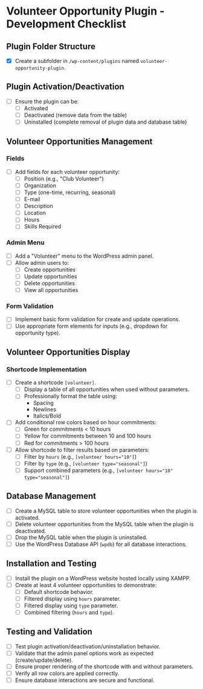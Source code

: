 # Volunteer Opportunity Plugin - Development Checklist

## Plugin Folder Structure

- [x] Create a subfolder in `/wp-content/plugins` named `volunteer-opportunity-plugin`.

## Plugin Activation/Deactivation

- [ ] Ensure the plugin can be:
  - [ ] Activated
  - [ ] Deactivated (remove data from the table)
  - [ ] Uninstalled (complete removal of plugin data and database table)

## Volunteer Opportunities Management

### Fields
- [ ] Add fields for each volunteer opportunity:
  - [ ] Position (e.g., "Club Volunteer")
  - [ ] Organization
  - [ ] Type (one-time, recurring, seasonal)
  - [ ] E-mail
  - [ ] Description
  - [ ] Location
  - [ ] Hours
  - [ ] Skills Required

### Admin Menu
- [ ] Add a "Volunteer" menu to the WordPress admin panel.
- [ ] Allow admin users to:
  - [ ] Create opportunities
  - [ ] Update opportunities
  - [ ] Delete opportunities
  - [ ] View all opportunities

### Form Validation
- [ ] Implement basic form validation for create and update operations.
- [ ] Use appropriate form elements for inputs (e.g., dropdown for opportunity type).

## Volunteer Opportunities Display

### Shortcode Implementation
- [ ] Create a shortcode `[volunteer]`.
  - [ ] Display a table of all opportunities when used without parameters.
  - [ ] Professionally format the table using:
    - Spacing
    - Newlines
    - Italics/Bold
- [ ] Add conditional row colors based on hour commitments:
  - [ ] Green for commitments < 10 hours
  - [ ] Yellow for commitments between 10 and 100 hours
  - [ ] Red for commitments > 100 hours
- [ ] Allow shortcode to filter results based on parameters:
  - [ ] Filter by `hours` (e.g., `[volunteer hours="10"]`)
  - [ ] Filter by `type` (e.g., `[volunteer type="seasonal"]`)
  - [ ] Support combined parameters (e.g., `[volunteer hours="10" type="seasonal"]`)

## Database Management

- [ ] Create a MySQL table to store volunteer opportunities when the plugin is activated.
- [ ] Delete volunteer opportunities from the MySQL table when the plugin is deactivated.
- [ ] Drop the MySQL table when the plugin is uninstalled.
- [ ] Use the WordPress Database API (`wpdb`) for all database interactions.

## Installation and Testing

- [ ] Install the plugin on a WordPress website hosted locally using XAMPP.
- [ ] Create at least 4 volunteer opportunities to demonstrate:
  - [ ] Default shortcode behavior.
  - [ ] Filtered display using `hours` parameter.
  - [ ] Filtered display using `type` parameter.
  - [ ] Combined filtering (`hours` and `type`).

## Testing and Validation

- [ ] Test plugin activation/deactivation/uninstallation behavior.
- [ ] Validate that the admin panel options work as expected (create/update/delete).
- [ ] Ensure proper rendering of the shortcode with and without parameters.
- [ ] Verify all row colors are applied correctly.
- [ ] Ensure database interactions are secure and functional.
